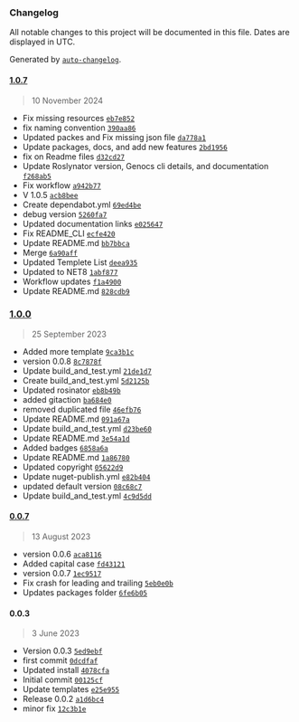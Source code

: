 ### Changelog

All notable changes to this project will be documented in this file. Dates are displayed in UTC.

Generated by [`auto-changelog`](https://github.com/CookPete/auto-changelog).

#### [1.0.7](https://github.com/Genocs/genocs-library-cli/compare/1.0.0...1.0.7)

> 10 November 2024

- Fix missing resources [`eb7e852`](https://github.com/Genocs/genocs-library-cli/commit/eb7e852c29a233484edc09d3b00f5894e8882367)
- fix naming convention [`390aa86`](https://github.com/Genocs/genocs-library-cli/commit/390aa86c6d0aed0746dbbb6f2a3e70065cbee896)
- Updated packes and Fix missing json file [`da778a1`](https://github.com/Genocs/genocs-library-cli/commit/da778a106e1b8f5b82b2760483413fdade547f14)
- Update packages, docs, and add new features [`2bd1956`](https://github.com/Genocs/genocs-library-cli/commit/2bd195617867072d8db327850d33be11de0deb00)
- fix on Readme files [`d32cd27`](https://github.com/Genocs/genocs-library-cli/commit/d32cd272ee29a1fb2832fbdae903e495cf6b78a3)
- Update Roslynator version, Genocs cli details, and documentation [`f268ab5`](https://github.com/Genocs/genocs-library-cli/commit/f268ab5b2f2bd30ddd84c223c7407cc800ed5b21)
- Fix workflow [`a942b77`](https://github.com/Genocs/genocs-library-cli/commit/a942b77045a52a3be0222f3f0ff25b33220dee84)
- V 1.0.5 [`acb8bee`](https://github.com/Genocs/genocs-library-cli/commit/acb8beeda488233cf2e74df4acff3794aff4e4ac)
- Create dependabot.yml [`69ed4be`](https://github.com/Genocs/genocs-library-cli/commit/69ed4be97cade59d20692a4d92acd6161cf71294)
- debug version [`5260fa7`](https://github.com/Genocs/genocs-library-cli/commit/5260fa7c5b402bb74b798732b7ce435c2f76cf64)
- Updated documentation links [`e025647`](https://github.com/Genocs/genocs-library-cli/commit/e0256472c61a11e6a586021fd2ac471c0a515d39)
- Fix README_CLI [`ecfe420`](https://github.com/Genocs/genocs-library-cli/commit/ecfe4203a9f697c62f123ca1b518e9e9f3e0781f)
- Update README.md [`bb7bbca`](https://github.com/Genocs/genocs-library-cli/commit/bb7bbcab91abe61340121c4bf041961317fef0a3)
- Merge [`6a90aff`](https://github.com/Genocs/genocs-library-cli/commit/6a90aff05e487144a05420876a76edb222e901ae)
- Updated Templete List [`deea935`](https://github.com/Genocs/genocs-library-cli/commit/deea9356d8bbaf3d54890341591557645f19ece1)
- Updated to NET8 [`1abf877`](https://github.com/Genocs/genocs-library-cli/commit/1abf87753ed08de75a47c512f172ab25e7dfe3e1)
- Workflow updates [`f1a4900`](https://github.com/Genocs/genocs-library-cli/commit/f1a4900922e04a82690abaab1970cf1a24a9a203)
- Update README.md [`828cdb9`](https://github.com/Genocs/genocs-library-cli/commit/828cdb9c468a55a7da1511ccb73d91ffaaa302de)

### [1.0.0](https://github.com/Genocs/genocs-library-cli/compare/0.0.7...1.0.0)

> 25 September 2023

- Added more template [`9ca3b1c`](https://github.com/Genocs/genocs-library-cli/commit/9ca3b1ce57358c14a685cc4d3562717bbd986625)
- version 0.0.8 [`8c7878f`](https://github.com/Genocs/genocs-library-cli/commit/8c7878f86c9c43017961b6af83d4e67340c7367e)
- Update build_and_test.yml [`21de1d7`](https://github.com/Genocs/genocs-library-cli/commit/21de1d7cf2fd9559926986775c78e72ea52c6c24)
- Create build_and_test.yml [`5d2125b`](https://github.com/Genocs/genocs-library-cli/commit/5d2125bcda3a5c1f06a32c173da453da48d2d9a2)
- Updated rosinator [`eb8b49b`](https://github.com/Genocs/genocs-library-cli/commit/eb8b49b42342ce36677de6ab325c97ea2a21aac0)
- added gitaction [`ba684e0`](https://github.com/Genocs/genocs-library-cli/commit/ba684e041be255965d2e24e01ed0e074ad8e9750)
- removed duplicated file [`46efb76`](https://github.com/Genocs/genocs-library-cli/commit/46efb76a5ddcb48a36d2a58c133ee140177cb8c3)
- Update README.md [`091a67a`](https://github.com/Genocs/genocs-library-cli/commit/091a67a331cd69ec884be53e23653d73216e8daa)
- Update build_and_test.yml [`d23be60`](https://github.com/Genocs/genocs-library-cli/commit/d23be601dfef402bf55a7f57e075d616a55081fb)
- Update README.md [`3e54a1d`](https://github.com/Genocs/genocs-library-cli/commit/3e54a1d6bc67e7f4f7ae0b883e944c9f51566090)
- Added badges [`6858a6a`](https://github.com/Genocs/genocs-library-cli/commit/6858a6a6bbcd5b6ed2917b28b92cb399dcc7556f)
- Update README.md [`1a86780`](https://github.com/Genocs/genocs-library-cli/commit/1a867803c0dbb9c2587aae47c5ddff91be0047de)
- Updated copyright [`05622d9`](https://github.com/Genocs/genocs-library-cli/commit/05622d9ce2d18e2e89c8fb8d7c46cbb9957e29a8)
- Update nuget-publish.yml [`e82b404`](https://github.com/Genocs/genocs-library-cli/commit/e82b4041724ee3c95d2399744c57df9e6baf12a0)
- updated default version [`08c68c7`](https://github.com/Genocs/genocs-library-cli/commit/08c68c754401a8434180cf03c2458d212fc168f9)
- Update build_and_test.yml [`4c9d5dd`](https://github.com/Genocs/genocs-library-cli/commit/4c9d5ddf757b1f6cef176a40973d2ffdfd7d05ce)

#### [0.0.7](https://github.com/Genocs/genocs-library-cli/compare/0.0.3...0.0.7)

> 13 August 2023

- version 0.0.6 [`aca8116`](https://github.com/Genocs/genocs-library-cli/commit/aca81163296b59a116cb185dae97efd00dfd03d3)
- Added capital case [`fd43121`](https://github.com/Genocs/genocs-library-cli/commit/fd43121a735290a3083cd98582f02e2ed2c7f95a)
- version 0.0.7 [`1ec9517`](https://github.com/Genocs/genocs-library-cli/commit/1ec95172b3669e1cad862b2c27061a743c976509)
- Fix crash for leading and trailing [`5eb0e0b`](https://github.com/Genocs/genocs-library-cli/commit/5eb0e0b60c2e053822f431a8b68e1181057e855e)
- Updates packages folder [`6fe6b05`](https://github.com/Genocs/genocs-library-cli/commit/6fe6b05ac7b2eb33a71eae2ad4ba468e2f020185)

#### 0.0.3

> 3 June 2023

- Version 0.0.3 [`5ed9ebf`](https://github.com/Genocs/genocs-library-cli/commit/5ed9ebf16bafe3b650985b6cd779325b4af48bef)
- first commit [`0dcdfaf`](https://github.com/Genocs/genocs-library-cli/commit/0dcdfaf62a691bd7f67504c7329265bb967fc538)
- Updated install [`4078cfa`](https://github.com/Genocs/genocs-library-cli/commit/4078cfad6750ee4596e9bee2c71c970d098e3113)
- Initial commit [`00125cf`](https://github.com/Genocs/genocs-library-cli/commit/00125cfe7379eadce216d5203d14bd8be19a6c76)
- Update templates [`e25e955`](https://github.com/Genocs/genocs-library-cli/commit/e25e9551b4a99cd66b5494e0912c4ca3e3d2570e)
- Release 0.0.2 [`a1d6bc4`](https://github.com/Genocs/genocs-library-cli/commit/a1d6bc41f3a64a02fec69b115409266a0921d246)
- minor fix [`12c3b1e`](https://github.com/Genocs/genocs-library-cli/commit/12c3b1e91190518d1cd923d4c65a7fc179b82287)
